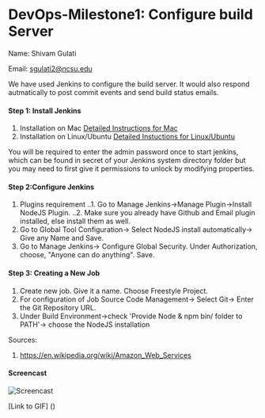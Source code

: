 # DevOps-Milestone1: Configure build Server

Name: Shivam Gulati

Email: sgulati2@ncsu.edu

We have used Jenkins to configure the build server. It would also respond autmatically to post commit events and send build status emails.

#### Step 1: Install Jenkins

1. Installation on Mac
[Detailed Instructions for Mac](https://wiki.wocommunity.org/display/documentation/Installing+and+Configuring+Jenkins)
2. Installation on Linux/Ubuntu
[Detailed Instuctions for Linux/Ubuntu](https://wiki.jenkins-ci.org/display/JENKINS/Installing+Jenkins+on+Ubuntu)

You will be required to enter the admin password once to start jenkins, which can be found in secret of your Jenkins system directory folder but you may need to first give it permissions to unlock by modifying properties.

#### Step 2:Configure Jenkins

1. Plugins requirement
..1. Go to Manage Jenkins->Manage Plugin->Install NodeJS Plugin.
..2. Make sure you already have Github and Email plugin installed, else install them as well.
2. Go to Global Tool Configuration-> Select NodeJS install automatically-> Give any Name and Save.
3. Go to Manage Jenkins-> Configure Global Security. Under Authorization, choose, "Anyone can do anything". Save.

#### Step 3: Creating a New Job

1. Create new job. Give it a name. Choose Freestyle Project.
2. For configuration of Job
   Source Code Management-> Select Git-> Enter the Git Repository URL.
3. Under Build Environment->check 'Provide Node & npm bin/ folder to PATH'-> choose the NodeJS installation

Sources:

1. https://en.wikipedia.org/wiki/Amazon_Web_Services
#### Screencast

![Screencast]()

[Link to GIF] ()
